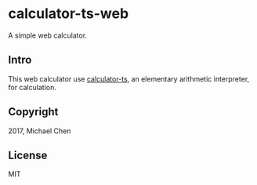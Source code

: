 # calculator-ts-web

A simple web calculator.

## Intro

This web calculator use [calculator-ts](https://github.com/cwchentw/calculator-ts), an elementary arithmetic interpreter, for calculation.

## Copyright

2017, Michael Chen

## License

MIT